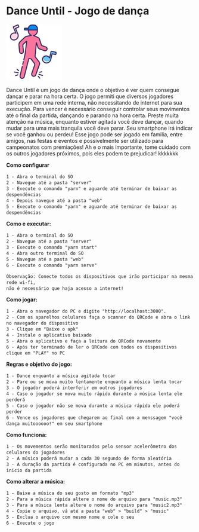 # Dance Until - Jogo de dança
<img src="https://github.com/aldaircdklein/dance-until/blob/main/mobile/assets/icon.png" style="width: 150px"/>

Dance Until é um jogo de dança onde o objetivo é ver quem consegue dançar e parar na hora certa.
O jogo permiti que diversos jogadores participem em uma rede interna, não necessitando de internet para sua execução.
Para vencer é necessário conseguir controlar seus movimentos até o final da partida, dançando e parando na hora certa.
Preste muita atenção na música, enquanto estiver agitada você deve dançar, quando mudar para uma mais tranquila você deve parar.
Seu smartphone irá indicar se você ganhou ou perdeu!
Esse jogo pode ser jogado em familia, entre amigos, nas festas e eventos e possivelmente ser utilizado para campeonatos com premiações!
Ah e o mais importante, tome cuidado com os outros jogadores próximos, pois eles podem te prejudicar! kkkkkkk

**Como configurar**
```
1 - Abra o terminal do SO
2 - Navegue até a pasta "server"
3 - Execute o comando "yarn" e aguarde até terminar de baixar as despendências
4 - Depois navegue até a pasta "web"
5 - Execute o comando "yarn" e aguarde até terminar de baixar as despendências
```
**Como e executar:**
```
1 - Abra o terminal do SO
2 - Navegue até a pasta "server"
3 - Execute o comando "yarn start"
4 - Abra outro terminal do SO
5 - Navegue até a pasta "web"
6 - Execute o comando "yarn serve"
```
```
Observação: Conecte todos os dispositivos que irão participar na mesma rede wi-fi,
não é necessário que haja acesso a internet!
```
**Como jogar:**
```
1 - Abra o navegador do PC e digite "http://localhost:3000".
2 - Com os aparelhos celulares faça o scanner do QRCode e abra o link no navegador do dispositivo
3 - Clique em "Baixe o apk"
4 - Instale o aplicativo baixado
5 - Abra o aplicativo e faça a leitura do QRCode novamente
6 - Após ter terminado de ler o QRCode com todos os dispositivos clique em "PLAY" no PC
```
**Regras e objetivo do jogo:**
```
1 - Dance enquanto a música agitada tocar
2 - Pare ou se mova muito lentamente enquanto a música lenta tocar
3 - O jogador poderá interferir em outros jogadores
4 - Caso o jogador se mova muito rápido durante a música lenta ele perderá
5 - Caso o jogador não se mova durante a música rápida ele poderá perder
6 - Vence os jogadores que chegarem ao final com a menssagem "você dança muitoooooo!" em seu smartphone
```
**Como funciona:**
```
1 - Os movementos serão monitorados pelo sensor acelerômetro dos celulares do jogadores
2 - A música poderá mudar a cada 30 segundo de forma aleatória
3 - A duração da partida é configurada no PC em minutos, antes do inicio da partida
```
**Como alterar a música:**
```
1 - Baixe a música do seu gosto em formato "mp3"
2 - Para a música rápida altere o nome do arquivo para "music.mp3"
3 - Para a música lenta altere o nome do arquivo para "music2.mp3"
4 - Copie o arquivo, vá até a pasta "web" > "build" > "music"
5 - Exclua o arquivo com mesmo nome e cole o seu
6 - Execute o jogo
```

